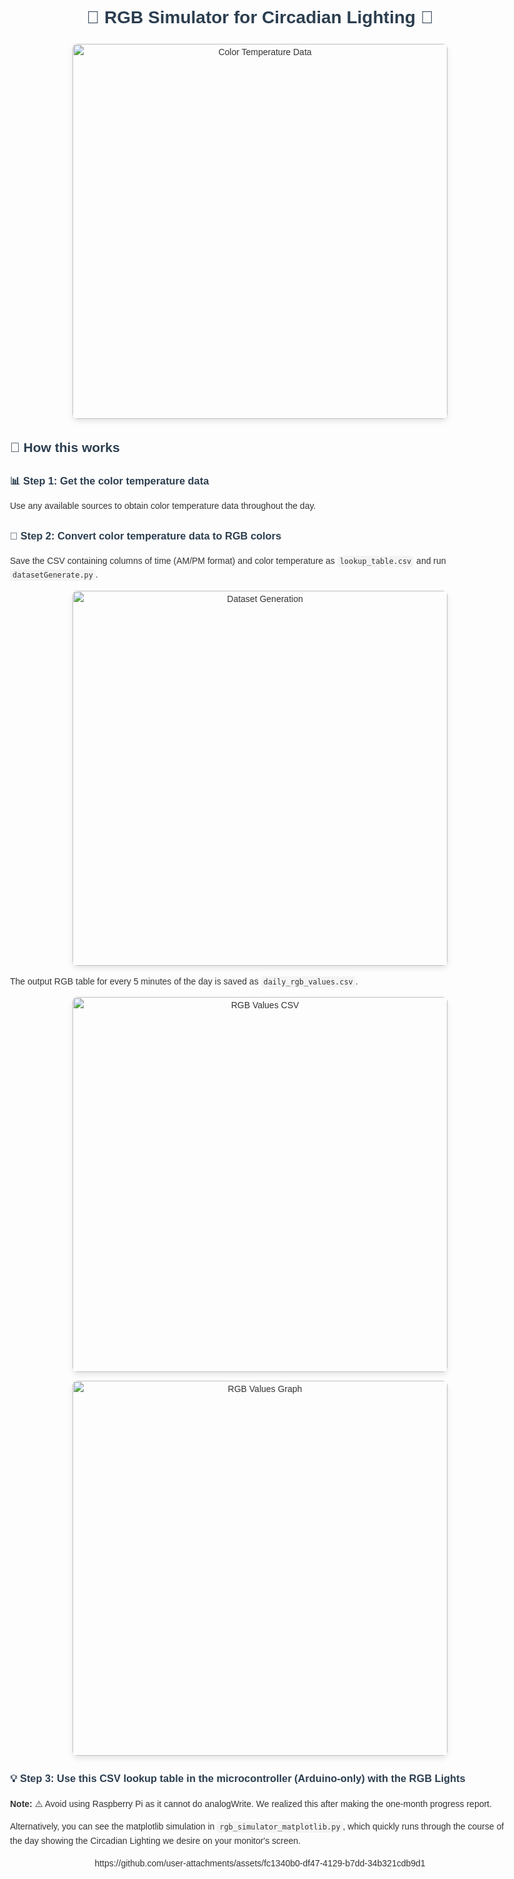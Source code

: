 <h1 align="center">🌈 RGB Simulator for Circadian Lighting 🌙</h1>

<p align="center">
  <img src="https://github.com/user-attachments/assets/e43740bd-0f46-4102-9771-11c8836842f2" alt="Color Temperature Data" width="600">
</p>

<h2>🚀 How this works</h2>

<h3>📊 Step 1: Get the color temperature data</h3>

<p>Use any available sources to obtain color temperature data throughout the day.</p>

<h3>🔢 Step 2: Convert color temperature data to RGB colors</h3>

<p>Save the CSV containing columns of time (AM/PM format) and color temperature as <code>lookup_table.csv</code> and run <code>datasetGenerate.py</code>.</p>

<p align="center">
  <img src="https://github.com/user-attachments/assets/b1a55d05-e2a5-4625-9135-cf2e4451c82b" alt="Dataset Generation" width="600">
</p>

<p>The output RGB table for every 5 minutes of the day is saved as <code>daily_rgb_values.csv</code>.</p>

<p align="center">
  <img src="https://github.com/user-attachments/assets/08e4831f-4263-4e2f-81c1-3314235bf466" alt="RGB Values CSV" width="600">
</p>

<p align="center">
  <img src="https://github.com/user-attachments/assets/e64d1fb9-1936-4719-86f6-d2d588070336" alt="RGB Values Graph" width="600">
</p>

<h3>💡 Step 3: Use this CSV lookup table in the microcontroller (Arduino-only) with the RGB Lights</h3>

<p><strong>Note:</strong> ⚠️ Avoid using Raspberry Pi as it cannot do analogWrite. We realized this after making the one-month progress report.</p>

<p>Alternatively, you can see the matplotlib simulation in <code>rgb_simulator_matplotlib.py</code>, which quickly runs through the course of the day showing the Circadian Lighting we desire on your monitor's screen.</p>

<p align="center">
  https://github.com/user-attachments/assets/fc1340b0-df47-4129-b7dd-34b321cdb9d1
</p>

<style>
  body {
    font-family: Arial, sans-serif;
    line-height: 1.6;
    color: #333;
    max-width: 800px;
    margin: 0 auto;
    padding: 20px;
  }
  h1, h2, h3 {
    color: #2c3e50;
  }
  code {
    background-color: #f4f4f4;
    padding: 2px 4px;
    border-radius: 4px;
  }
  img {
    max-width: 100%;
    height: auto;
    border-radius: 8px;
    box-shadow: 0 4px 8px rgba(0,0,0,0.1);
  }
</style>
